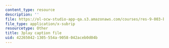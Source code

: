 ```yaml
---
content_type: resource
description: ''
file: https://ol-ocw-studio-app-qa.s3.amazonaws.com/courses/res-9-003-brains-minds-and-machines-summer-course-summer-2015/422650421305554a9058042aceb0d04b_zAx-EEelmLc.vtt
file_type: application/x-subrip
resourcetype: Other
title: 3play caption file
uid: 42265042-1305-554a-9058-042aceb0d04b
---
```


